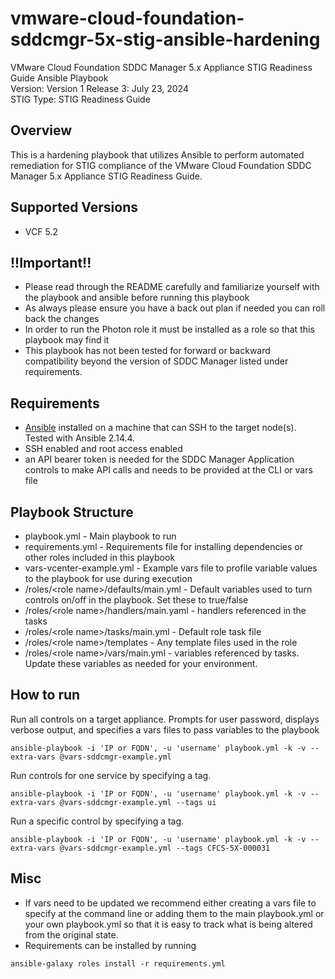 # vmware-cloud-foundation-sddcmgr-5x-stig-ansible-hardening
VMware Cloud Foundation SDDC Manager 5.x Appliance STIG Readiness Guide Ansible Playbook  
Version: Version 1 Release 3: July 23, 2024  
STIG Type: STIG Readiness Guide  

## Overview
This is a hardening playbook that utilizes Ansible to perform automated remediation for STIG compliance of the VMware Cloud Foundation SDDC Manager 5.x Appliance STIG Readiness Guide.  

## Supported Versions
- VCF 5.2  

## !!Important!!
- Please read through the README carefully and familiarize yourself with the playbook and ansible before running this playbook
- As always please ensure you have a back out plan if needed you can roll back the changes
- In order to run the Photon role it must be installed as a role so that this playbook may find it
- This playbook has not been tested for forward or backward compatibility beyond the version of SDDC Manager listed under requirements.

## Requirements
- [Ansible](https://docs.ansible.com/ansible/latest/installation_guide/index.html) installed on a machine that can SSH to the target node(s).  Tested with Ansible 2.14.4.
- SSH enabled and root access enabled
- an API bearer token is needed for the SDDC Manager Application controls to make API calls and needs to be provided at the CLI or vars file

## Playbook Structure

- playbook.yml - Main playbook to run
- requirements.yml - Requirements file for installing dependencies or other roles included in this playbook
- vars-vcenter-example.yml - Example vars file to profile variable values to the playbook for use during execution
- /roles/\<role name>/defaults/main.yml - Default variables used to turn controls on/off in the playbook.  Set these to true/false
- /roles/\<role name>/handlers/main.yaml - handlers referenced in the tasks
- /roles/\<role name>/tasks/main.yml - Default role task file
- /roles/\<role name>/templates - Any template files used in the role
- /roles/\<role name>/vars/main.yml - variables referenced by tasks.  Update these variables as needed for your environment.

## How to run

Run all controls on a target appliance. Prompts for user password, displays verbose output, and specifies a vars files to pass variables to the playbook  
```
ansible-playbook -i 'IP or FQDN', -u 'username' playbook.yml -k -v --extra-vars @vars-sddcmgr-example.yml
```
Run controls for one service by specifying a tag.  
```
ansible-playbook -i 'IP or FQDN', -u 'username' playbook.yml -k -v --extra-vars @vars-sddcmgr-example.yml --tags ui
```
Run a specific control by specifying a tag.  
```
ansible-playbook -i 'IP or FQDN', -u 'username' playbook.yml -k -v --extra-vars @vars-sddcmgr-example.yml --tags CFCS-5X-000031
```

## Misc
- If vars need to be updated we recommend either creating a vars file to specify at the command line or adding them to the main playbook.yml or your own playbook.yml so that it is easy to track what is being altered from the original state.  
- Requirements can be installed by running
```
ansible-galaxy roles install -r requirements.yml
```
